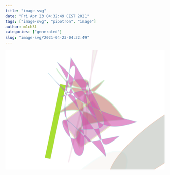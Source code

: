 ```yaml
---
title: "image-svg"
date: "Fri Apr 23 04:32:49 CEST 2021"
tags: ["image-svg", "pipotron", "image"]
author: m1ch3l
categories: ["generated"]
slug: "image-svg/2021-04-23-04:32:49"
---
```


![](image.svg)
